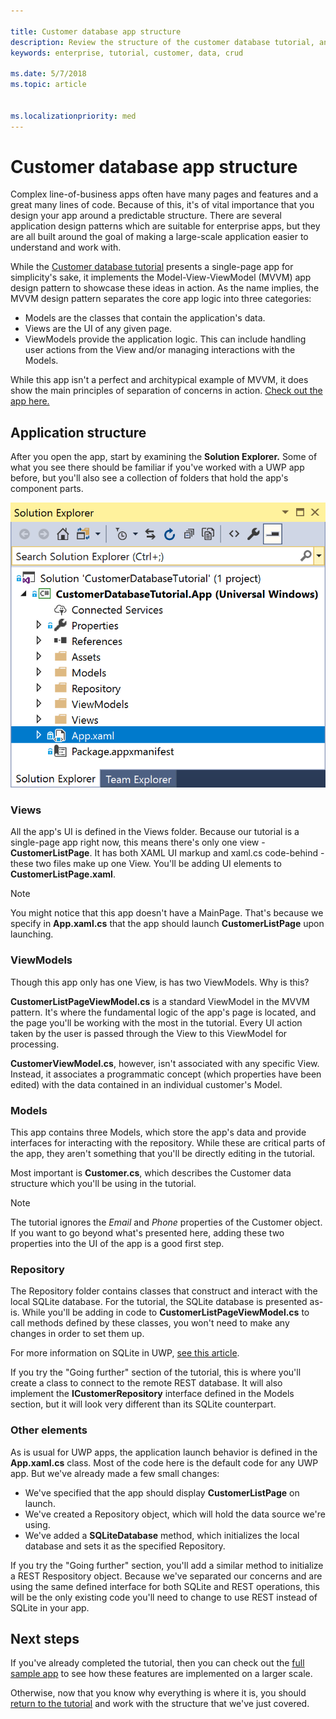 ```yaml
---

title: Customer database app structure
description: Review the structure of the customer database tutorial, and why it's constructed how it is.
keywords: enterprise, tutorial, customer, data, crud

ms.date: 5/7/2018
ms.topic: article


ms.localizationpriority: med
---
```


# Customer database app structure

Complex line-of-business apps often have many pages and features and a great many lines of code. Because of this, it's of vital importance that you design your app around a predictable structure. There are several application design patterns which are suitable for enterprise apps, but they are all built around the goal of making a large-scale application easier to understand and work with.

While the [Customer database tutorial](customer-database-tutorial.md) presents a single-page app for simplicity's sake, it implements the Model-View-ViewModel (MVVM) app design pattern to showcase these ideas in action. As the name implies, the MVVM design pattern separates the core app logic into three categories:

* Models are the classes that contain the application's data.
* Views are the UI of any given page.
* ViewModels provide the application logic. This can include handling user actions from the View and/or managing interactions with the Models.

While this app isn't a perfect and architypical example of MVVM, it does show the main principles of separation of concerns in action. [Check out the app here.](https://github.com/Microsoft/windows-tutorials-customer-database)

## Application structure

After you open the app, start by examining the **Solution Explorer.** Some of what you see there should be familiar if you've worked with a UWP app before, but you'll also see a collection of folders that hold the app's component parts.

![App starting point in the Solution Explorer](images/customer-database-tutorial/solution-explorer.png)

### Views

All the app's UI is defined in the Views folder. Because our tutorial is a single-page app right now, this means there's only one view - **CustomerListPage**. It has both XAML UI markup and xaml.cs code-behind - these two files make up one View. You'll be adding UI elements to **CustomerListPage.xaml**.

> [!NOTE]
> You might notice that this app doesn't have a MainPage. That's because we specify in **App.xaml.cs** that the app should launch **CustomerListPage** upon launching.

### ViewModels

Though this app only has one View, is has two ViewModels. Why is this?

**CustomerListPageViewModel.cs** is a standard ViewModel in the MVVM pattern. It's where the fundamental logic of the app's page is located, and the page you'll be working with the most in the tutorial. Every UI action taken by the user is passed through the View to this ViewModel for processing.

**CustomerViewModel.cs**, however, isn't associated with any specific View. Instead, it associates a programmatic concept (which properties have been edited) with the data contained in an individual customer's Model.

### Models

This app contains three Models, which store the app's data and provide interfaces for interacting with the repository. While these are critical parts of the app, they aren't something that you'll be directly editing in the tutorial.

Most important is **Customer.cs**, which describes the Customer data structure which you'll be using in the tutorial.

> [!NOTE]
> The tutorial ignores the *Email* and *Phone* properties of the Customer object. If you want to go beyond what's presented here, adding these two properties into the UI of the app is a good first step.

### Repository

The Repository folder contains classes that construct and interact with the local SQLite database. For the tutorial, the SQLite database is presented as-is. While you'll be adding in code to **CustomerListPageViewModel.cs** to call methods defined by these classes, you won't need to make any changes in order to set them up.

For more information on SQLite in UWP, [see this article](../data-access/sqlite-databases.md).

If you try the "Going further" section of the tutorial, this is where you'll create a class to connect to the remote REST database. It will also implement the **ICustomerRepository** interface defined in the Models section, but it will look very different than its SQLite counterpart.

### Other elements

As is usual for UWP apps, the application launch behavior is defined in the **App.xaml.cs** class. Most of the code here is the default code for any UWP app. But we've already made a few small changes:

* We've specified that the app should display **CustomerListPage** on launch.
* We've created a Repository object, which will hold the data source we're using.
* We've added a **SQLiteDatabase** method, which initializes the local database and sets it as the specified Repository.

If you try the "Going further" section, you'll add a similar method to initialize a REST Respository object. Because we've separated our concerns and are using the same defined interface for both SQLite and REST operations, this will be the only existing code you'll need to change to use REST instead of SQLite in your app.

## Next steps

If you've already completed the tutorial, then you can check out the [full sample app](https://github.com/Microsoft/Windows-appsample-customers-orders-database) to see how these features are implemented on a larger scale.

Otherwise, now that you know why everything is where it is, you should [return to the tutorial](customer-database-tutorial.md) and work with the structure that we've just covered.